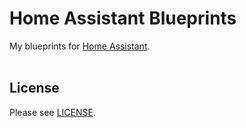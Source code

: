 # Home Assistant Blueprints
My blueprints for [Home Assistant](https://www.home-assistant.io/).
<br><br>
## License
Please see [LICENSE](LICENSE).